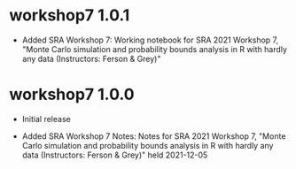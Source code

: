 # workshop7 1.0.1

* Added SRA Workshop 7: Working notebook for SRA 2021 Workshop 7, "Monte Carlo simulation and probability bounds analysis in R with hardly any data (Instructors: Ferson & Grey)"

# workshop7 1.0.0

* Initial release

* Added SRA Workshop 7 Notes: Notes for SRA 2021 Workshop 7, "Monte Carlo simulation and probability bounds analysis in R with hardly any data (Instructors: Ferson & Grey)" held 2021-12-05
